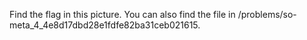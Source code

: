 Find the flag in this picture. You can also find the file in /problems/so-meta_4_4e8d17dbd28e1fdfe82ba31ceb021615.
